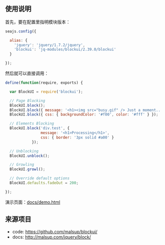 

使用说明
---

首先，要在配置里指明模块版本：

````javascript
seajs.config({

  alias: {
    'jquery': 'jquery/1.7.2/jquery',
    'blockui': 'jq-modules/blockui/2.39.0/blockui'
  }

});
````

然后就可以直接调用：

````javascript
define(function(require, exports) {

  var BlockUI = require('blockui');

  // Page Blocking
  BlockUI.block();
  BlockUI.block({ message: '<h1><img src="busy.gif" /> Just a moment...</h1>' })
  BlockUI.block({ css: { backgroundColor: '#f00', color: '#fff' } });

  // Elements Blocking
  BlockUI.block('div.test', {
                message: '<h1>Processing</h1>',
                css: { border: '3px solid #a00' }
            });

  // Unblocking
  BlockUI.unblock();

  // Growling
  BlockUI.growl();

  // Override default options
  BlockUI.defaults.fadeOut = 200;

});
````

演示页面：[docs/demo.html](http://modules.seajs.org/jq-modules/blockui/docs/demo.html)



来源项目
---

* code: https://github.com/malsup/blockui/
* docs: http://malsup.com/jquery/block/
